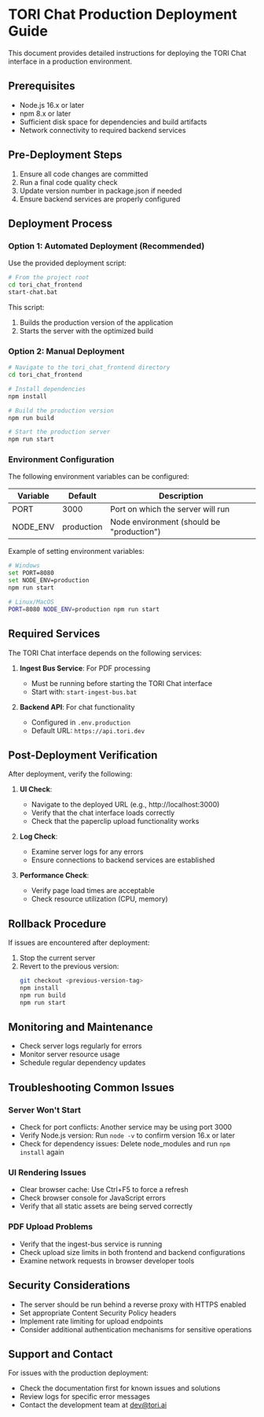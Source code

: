 # TORI Chat Production Deployment Guide

This document provides detailed instructions for deploying the TORI Chat interface in a production environment.

## Prerequisites

- Node.js 16.x or later
- npm 8.x or later
- Sufficient disk space for dependencies and build artifacts
- Network connectivity to required backend services

## Pre-Deployment Steps

1. Ensure all code changes are committed
2. Run a final code quality check
3. Update version number in package.json if needed
4. Ensure backend services are properly configured

## Deployment Process

### Option 1: Automated Deployment (Recommended)

Use the provided deployment script:

```bash
# From the project root
cd tori_chat_frontend
start-chat.bat
```

This script:
1. Builds the production version of the application
2. Starts the server with the optimized build

### Option 2: Manual Deployment

```bash
# Navigate to the tori_chat_frontend directory
cd tori_chat_frontend

# Install dependencies
npm install

# Build the production version
npm run build

# Start the production server
npm run start
```

### Environment Configuration

The following environment variables can be configured:

| Variable | Default | Description |
|----------|---------|-------------|
| PORT | 3000 | Port on which the server will run |
| NODE_ENV | production | Node environment (should be "production") |

Example of setting environment variables:

```bash
# Windows
set PORT=8080
set NODE_ENV=production
npm run start

# Linux/MacOS
PORT=8080 NODE_ENV=production npm run start
```

## Required Services

The TORI Chat interface depends on the following services:

1. **Ingest Bus Service**: For PDF processing
   - Must be running before starting the TORI Chat interface
   - Start with: `start-ingest-bus.bat`

2. **Backend API**: For chat functionality
   - Configured in `.env.production`
   - Default URL: `https://api.tori.dev`

## Post-Deployment Verification

After deployment, verify the following:

1. **UI Check**:
   - Navigate to the deployed URL (e.g., http://localhost:3000)
   - Verify that the chat interface loads correctly
   - Check that the paperclip upload functionality works

2. **Log Check**:
   - Examine server logs for any errors
   - Ensure connections to backend services are established

3. **Performance Check**:
   - Verify page load times are acceptable
   - Check resource utilization (CPU, memory)

## Rollback Procedure

If issues are encountered after deployment:

1. Stop the current server
2. Revert to the previous version:
   ```bash
   git checkout <previous-version-tag>
   npm install
   npm run build
   npm run start
   ```

## Monitoring and Maintenance

- Check server logs regularly for errors
- Monitor server resource usage
- Schedule regular dependency updates

## Troubleshooting Common Issues

### Server Won't Start

- Check for port conflicts: Another service may be using port 3000
- Verify Node.js version: Run `node -v` to confirm version 16.x or later
- Check for dependency issues: Delete node_modules and run `npm install` again

### UI Rendering Issues

- Clear browser cache: Use Ctrl+F5 to force a refresh
- Check browser console for JavaScript errors
- Verify that all static assets are being served correctly

### PDF Upload Problems

- Verify that the ingest-bus service is running
- Check upload size limits in both frontend and backend configurations
- Examine network requests in browser developer tools

## Security Considerations

- The server should be run behind a reverse proxy with HTTPS enabled
- Set appropriate Content Security Policy headers
- Implement rate limiting for upload endpoints
- Consider additional authentication mechanisms for sensitive operations

## Support and Contact

For issues with the production deployment:

- Check the documentation first for known issues and solutions
- Review logs for specific error messages
- Contact the development team at dev@tori.ai
